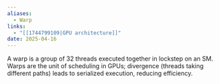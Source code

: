 ```yaml
---
aliases:
  - Warp
links:
  - "[[1744799109|GPU architecture]]"
date: 2025-04-16
---
```

A warp is a group of 32 threads executed together in lockstep on an SM. Warps are the unit of scheduling in GPUs; divergence (threads taking different paths) leads to serialized execution, reducing efficiency.